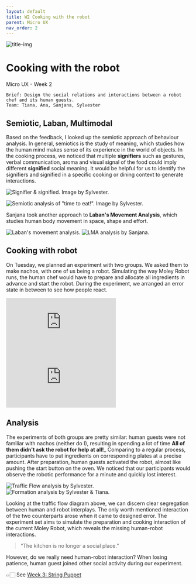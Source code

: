 ```yaml
---
layout: default
title: W2 Cooking with the robot
parent: Micro UX
nav_order: 2
---
```


![title-img](https://sylvesterlau.com/blog/assets/micro/w2/traffic-flow-1.jpg)
# Cooking with the robot
Micro UX - Week 2

```
Brief: Design the social relations and interactions between a robot chef and its human guests.
Team: Tiana, Ana, Sanjana, Sylvester
```

## Semiotic, Laban, Multimodal 
Based on the feedback, I looked up the semiotic approach of behaviour analysis. In general, semiotics is the study of meaning, which studies how the human mind makes sense of its experience in the world of objects. In the cooking process, we noticed that multiple **signifiers** such as gestures, verbal communication, aroma and visual signal of the food could imply different **signified** social meaning. It would be helpful for us to identify the signifiers and signified in a specific cooking or dining context to generate interactions.

![Signifier & signified. Image by Sylvester.](https://sylvesterlau.com/blog/assets/micro/w2/semiotic-1.jpg "Signifier & signified. Image by Sylvester.") 

![Semiotic analysis of "time to eat!". Image by Sylvester.](https://sylvesterlau.com/blog/assets/micro/w2/semiotic-3.png "Semiotic analysis of 'time to eat!'. Image by Sylvester.")

Sanjana took another approach to **Laban's Movement Analysis**, which studies human body movement in space, shape and effort.

![Laban's movement analysis.](https://sylvesterlau.com/blog/assets/micro/w2/laban-2.png "Laban's movement analysis.") ![LMA analysis by Sanjana.](https://sylvesterlau.com/blog/assets/micro/w2/laban-1.png "LMA analysis by Sanjana.") 

## Cooking with robot
On Tuesday, we planned an experiment with two groups. We asked them to make nachos, with one of us being a robot. Simulating the way Moley Robot runs, the human chef would have to prepare and allocate all ingredients in advance and start the robot. During the experiment, we arranged an error state in between to see how people react.

<iframe class="l" src="https://www.youtube.com/embed/PhtJOrWjNPc" title="YouTube video player" frameborder="0" allow="accelerometer; autoplay; clipboard-write; encrypted-media; gyroscope; picture-in-picture" allowfullscreen></iframe>

<iframe class="l" src="https://www.youtube.com/embed/rrkgaKfpcuE" title="YouTube video player" frameborder="0" allow="accelerometer; autoplay; clipboard-write; encrypted-media; gyroscope; picture-in-picture" allowfullscreen></iframe>

## Analysis

The experiments of both groups are pretty similar: human guests were not familiar with nachos (neither do I), resulting in spending a lot of time **All of them didn't ask the robot for help at all!**_ Comparing to a regular process, participants have to put ingredients on corresponding plates at a precise amount. After preparation, human guests activated the robot, almost like pushing the start button on the oven. We noticed that our participants would observe the robotic performance for a minute and quickly lost interest.

![Traffic Flow analysis by Sylvester.](https://sylvesterlau.com/blog/assets/micro/w2/traffic-flow-1.jpg "Traffic Flow analysis by Sylvester.") ![Formation analysis by Sylvester & Tiana.](https://sylvesterlau.com/blog/assets/micro/w2/formation-1.jpg "Formation analysis by Sylvester & Tiana.") 

Looking at the traffic flow diagram above, we can discern clear segregation between human and robot interplays. The only worth mentioned interaction of the two counterparts arose when it came to designed error. The experiment set aims to simulate the preparation and cooking interaction of the current Moley Robot, which reveals the missing human-robot interactions. 

> “The kitchen is no longer a social place.”

However, do we really need human-robot interaction? When losing patience, human guest joined other social activity during our experiment. 

👉🏻 See [Week 3: String Puppet](../micro-ux-w3)